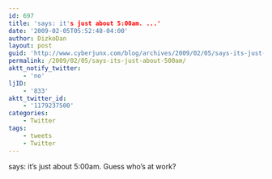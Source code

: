 ```yaml
---
id: 697
title: 'says: it's just about 5:00am. ...'
date: '2009-02-05T05:52:48-04:00'
author: DizkoDan
layout: post
guid: 'http://www.cyberjunx.com/blog/archives/2009/02/05/says-its-just-about-500am/'
permalink: /2009/02/05/says-its-just-about-500am/
aktt_notify_twitter:
    - 'no'
ljID:
    - '833'
aktt_twitter_id:
    - '1179237500'
categories:
    - Twitter
tags:
    - tweets
    - Twitter
---
```


says: it’s just about 5:00am. Guess who’s at work?